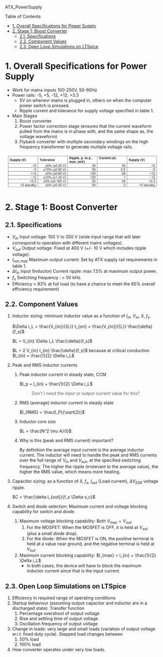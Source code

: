 ATX_PowerSupply

Table of Contents
- [1. Overall Specifications for Power Supply](#1-overall-specifications-for-power-supply)
- [2. Stage 1: Boost Converter](#2-stage-1-boost-converter)
  - [2.1. Specifications](#21-specifications)
  - [2.2. Component Values](#22-component-values)
  - [2.3. Open Loop Simulations on LTSpice](#23-open-loop-simulations-on-ltspice)

# 1. Overall Specifications for Power Supply

- Work for mains inputs 100-250V, 50-60Hz
- Power rails: -5, +5, -12, +12, +3.3
  - 5V on whenevr mains is plugged in, others on when the computer power switch is pressed.
  - Ripple current and tolerance for supply voltage specified in table 1.
- Main Stages
  1. Boost converter
  2. Power factor correction stage (ensures that the current waveform pulled from the mains is in phase with, and the same shape as, the voltage waveform)
  3. Flyback converter with multiple secondary windings on the high frequency transformer to generate multiple voltage rails.

![table1](images/table1.png)

# 2. Stage 1: Boost Converter

## 2.1. Specifications

- $V_{in}$ Input voltage: 100 V to 350 V (wide input range that will later correspond to operation with different mains voltages).
- $V_{out}$ Output voltage: Fixed at 400 V (+/- 10 V which includes ripple voltage).
- $I_{out, max}$ Maximum output current: Set by ATX supply rail requirements in table 1.
- $\Delta I_{in}$ Input (Inductor) Current ripple: max 7.5% at maximum output power.
- $f_s$ Switching frequency : > 50 kHz.
- Efficiency > 93% at full load (to have a chance to meet the 85% overall efficiency
requirement)

## 2.2. Component Values

1. Inductor sizing: minimum inductor value as a function of $I_{in}$, $V_{in}$, $\delta$, $f_s$.

    $\Delta i_L = \frac{V_{in}}{{L}} t_{on} = \frac{V_{in}}{{L}} \frac{\delta}{f_s}$

    $L = V_{in} \Delta i_L \frac{\delta}{f_s}$

    $L = 2 V_{in} I_{in} \frac{\delta}{f_s}$ because at critical conduction $I_{in} = \frac{1}{2} \Delta i_L$

2. Peak and RMS inductor currents
   1. Peak inductor current in steady state, CCM

        $I_p = I_{in} + \frac{1}{2} \Delta i_L$

        > Don't I need the input or output current value for this?

   2. RMS (average) inductor current in steady state
   
        $I_{RMS} = \frac{I_P}{\sqrt{2}}$

   3. Inductor core size

        $L = \frac{N^2 \mu A}{l}$

   4. Why is this (peak and RMS current) important?

        By definition the average input current is the average inductor current. The inductor will need to handle the peak and RMS currents over the full range of $V_{in}$ and $V_{out}$, at the specified switching frequency. The higher the ripple (irrelevant to the average value), the higher the RMS value, which means more heating. 

3. Capacitor sizing: as a function of $\delta$, $f_s$, $I_{out}$ (Load current), $\Delta V_{ESR}$ voltage ripple.
        
    $C = \frac{\delta I_{out}}{f_s \Delta v_c}$

4. Switch and diode selection: Maximum current and voltage blocking capability for switch and diode.
   1. Maximum voltage blocking capability: Both $V_{max} = V_{out}$.
      1. For the MOSFET: When the MOSFET is OFF,  it is held at $V_{out}$ (plus a small diode drop).
      2. For the diode: When the MOSFET is ON, the positive terminal is held at a value near ground, and the negative terminal is held at $V_{out}$.
   2. Maximum current blocking capability: $I_{max} = I_{in} + \frac{1}{2} \Delta i_L$
        - In both cases, the device will have to block the maximum inductor current since that is the input current.


## 2.3. Open Loop Simulations on LTSpice

1. Efficiency in required range of operating conditions
2. Startup behaviour (assuming output capacitor and inductor are in a discharged state). Transfer function
   1. Percentage overshoot of output voltage
   2. Rise and settling time of output voltage
   3. Oscillation frequency of output voltage
3. Change in loads: very large and small loads (variation of output voltage w.r.t. fixed duty cycle). Stepped load changes between
   1. 50% load
   2. 100% load
4. How converter operates under very low loads.
